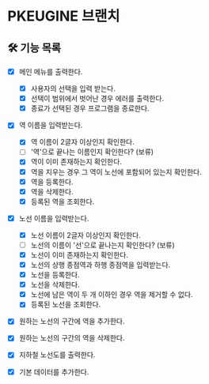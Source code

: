 # PKEUGINE 브랜치

## 🛠 기능 목록
- [x] 메인 메뉴를 출력한다.
    - [x] 사용자의 선택을 입력 받는다.
    - [x] 선택이 범위에서 벗어난 경우 에러를 출력한다.
    - [x] 종료가 선택된 경우 프로그램을 종료한다.
  
- [x] 역 이름을 입력받는다.
    - [x] 역 이름이 2글자 이상인지 확인한다.
    - [ ] '역'으로 끝나는 이름인지 확인한다? (보류)
    - [x] 역이 이미 존재하는지 확인한다.
    - [x] 역을 지우는 경우 그 역이 노선에 포함되어 있는지 확인한다.
    - [x] 역을 등록한다.
    - [x] 역을 삭제한다.
    - [x] 등록된 역을 조회한다.
    
- [x] 노선 이름을 입력받는다.
    - [x] 노선 이름이 2글자 이상인지 확인한다.
    - [ ] 노선의 이름이 '선'으로 끝나는지 확인한다? (보류)
    - [x] 노선이 이미 존재하는지 확인한다.
    - [x] 노선의 상행 종점역과 하행 종점역을 입력받는다.
    - [x] 노선을 등록한다.
    - [x] 노선을 삭제한다.
    - [x] 노선에 남은 역이 두 개 이하인 경우 역을 제거할 수 없다.
    - [x] 등록된 노선을 조회한다.
    
- [x] 원하는 노선의 구간에 역을 추가한다.
- [x] 원하는 노선의 구간의 역을 삭제한다.
  
- [x] 지하철 노선도를 출력한다.

- [x] 기본 데이터를 추가한다.